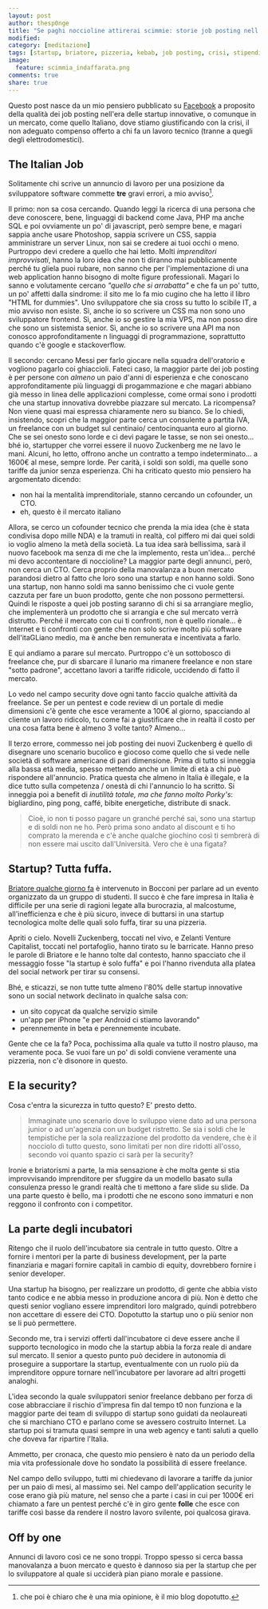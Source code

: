 ```yaml
---
layout: post
author: thesp0nge
title: "Se paghi noccioline attirerai scimmie: storie job posting nell'era delle startup"
modified:
category: [meditazione]
tags: [startup, briatore, pizzeria, kebab, job posting, crisi, stipendio, qualità]
image:
  feature: scimmia_indaffarata.png
comments: true
share: true
---
```


Questo post nasce da un mio pensiero pubblicato su
[Facebook](https://www.facebook.com/thesp0nge/posts/10203868721381810) a
proposito della qualità dei job posting nell'era delle startup innovative, o
comunque in un mercato, come quello Italiano, dove stiamo giustificando con la
crisi, il non adeguato compenso offerto a chi fa un lavoro tecnico (tranne a
quegli degli elettrodomestici).

## The Italian Job

Solitamente chi scrive un annuncio di lavoro per una posizione da sviluppatore
software commette **tre** gravi errori, a mio avviso[^1].

Il primo: non sa cosa cercando. Quando leggi la ricerca di una persona che deve
conoscere, bene, linguaggi di backend come Java, PHP ma anche SQL e poi
ovviamente un po' di javascript, però sempre bene, e magari sappia anche usare
Photoshop, sappia scrivere un CSS, sappia amministrare un server Linux, non sai
se credere ai tuoi occhi o meno.
Purtroppo devi credere a quello che hai letto. Molti _imprenditori
improvvisati_, hanno la loro idea che non ti diranno mai pubblicamente perché
tu gliela puoi rubare, non sanno che per l'implementazione di una web
application hanno bisogno di molte figure professionali. Magari lo sanno e
volutamente cercano _"quello che si arrabatta"_ e che fa un po' tutto, un po'
affetti dalla sindrome: il sito me lo fa mio cugino che ha letto il libro "HTML
for dummies".
Uno sviluppatore che sia cross su tutto lo scibile IT, a mio avviso non esiste.
Sì, anche io so scrivere un CSS ma non sono uno sviluppatore frontend. Sì,
anche io so gestire la mia VPS, ma non posso dire che sono un sistemista
senior. Sì, anche io so scrivere una API ma non conosco approfonditamente n
linguaggi di programmazione, soprattutto quando c'è google e stackoverflow.

Il secondo: cercano Messi per farlo giocare nella squadra dell'oratorio e
vogliono pagarlo coi ghiaccioli.
Fateci caso, la maggior parte dei job posting è per persone con _almeno_ un
paio d'anni di esperienza e che conoscano approfonditamente più linguaggi di
progammazione e che magari abbiano già messo in linea delle applicazioni
complesse, come ormai sono i prodotti che una startup innovativa dovrebbe
piazzare sul mercato.
La ricompensa? Non viene quasi mai espressa chiaramente nero su bianco. Se lo
chiedi, insistendo, scopri che la maggior parte cerca un consulente a partita
IVA, un freelance con un budget sul centinaio/ centocinquanta euro al giorno.
Che se sei onesto sono lorde e ci devi pagare le tasse, se non sei onesto...
bhé io, startupper che vorrei essere il nuovo Zuckenberg me ne lavo le mani.
Alcuni, ho letto, offrono anche un contratto a tempo indeterminato... a 1600€
al mese, sempre lorde.
Per carità, i soldi son soldi, ma quelle sono tariffe da junior senza
esperienza.
Chi ha criticato questo mio pensiero ha argomentato dicendo:

* non hai la mentalità imprenditoriale, stanno cercando un cofounder, un CTO.
* eh, questo è il mercato italiano

Allora, se cerco un cofounder tecnico che prenda la mia idea (che è stata
condivisa dopo mille NDA) e la tramuti in realtà, col piffero mi dai quei soldi
io voglio almeno la metà della società. La tua idea sarà bellissima, sarà il
nuovo facebook ma senza di me che la implemento, resta un'idea... perché mi
devo accontentare di noccioline?
La maggior parte degli annunci, però, non cerca un CTO. Cerca proprio della
manovalanza a buon mercato parandosi dietro al fatto che loro sono una startup
e non hanno soldi. Sono una startup, non hanno soldi ma sanno benissimo che ci
vuole gente cazzuta per fare un buon prodotto, gente che non possono
permettersi. Quindi le risposte a quei job posting saranno di chi si sa
arrangiare meglio, che implementerà un prodotto che si arrangia e che sul
mercato verrà distrutto. Perché il mercato con cui ti confronti, non è quello
rionale... è Internet e ti confronti con gente che non solo scrive molto più
software dell'itaGLiano medio, ma è anche ben remunerata e incentivata a farlo.

E qui andiamo a parare sul mercato. Purtroppo c'è un sottobosco di freelance
che, pur di sbarcare il lunario ma rimanere freelance e non stare "sotto
padrone", accettano lavori a tariffe ridicole, uccidendo di fatto il mercato.

Lo vedo nel campo security dove ogni tanto faccio qualche attività da
freelance. Se per un pentest e code review di un portale di medie dimensioni
c'è gente che esce veramente a 100€ al giorno, spacciando al cliente un lavoro
ridicolo, tu come fai a giustificare che in realtà il costo per una cosa fatta
bene è almeno 3 volte tanto? Almeno...

Il terzo errore, commesso nei job posting dei nuovi Zuckenberg è quello di
disegnare uno scenario bucolico e giocoso come quello che si vede nelle società
di software americane di pari dimensione. Prima di tutto si inneggia alla bassa
età media, spesso mettendo anche un limite di età a chi può rispondere
all'annuncio. Pratica questa che almeno in Italia è illegale, e la dice tutto
sulla competenza / onestà di chi l'annuncio lo ha scritto. Si inneggia poi a
benefit di _inutilità totale, ma che fanno molto Porky's_: bigliardino, ping
pong, caffé, bibite energetiche, distribute di snack.

> Cioè, io non ti posso pagare un granché perché sai, sono una startup e di
> soldi non ne ho. Però prima sono andato al discount e ti ho comprato la
> merenda e c'è anche qualche giochino così ti sembrerà di non essere mai
> uscito dall'Università. Vero che è una figata?

## Startup? Tutta fuffa.

[Briatore qualche giorno
fa](https://it.notizie.yahoo.com/blog/gossip-di-palazzo/flavio-briatore-alla-bocconi-camerieri-cinquemila-euro-di-mancia-091014946.html)
è intervenuto in Bocconi per parlare ad un evento organizzato da un gruppo di
studenti. Il succo è che fare impresa in Italia è difficile per una serie di
ragioni legate alla burocrazia, al malcostume, all'inefficienza e che è più
sicuro, invece di buttarsi in una startup tecnologica molte delle quali solo
fuffa, tirar su una pizzeria.

Apriti o cielo. Novelli Zuckenberg, toccati nel vivo, e Zelanti Venture
Capitalist, toccati nel portafoglio, hanno tirato su le barricate. Hanno preso
le parole di Briatore e le hanno tolte dal contesto, hanno spacciato che il
messaggio fosse "la startup è solo fuffa" e poi l'hanno rivenduta alla platea
del social network per tirar su consensi.

Bhé, e sticazzi, se non tutte tutte almeno l'80% delle startup innovative sono
un social network declinato in qualche salsa con:

* un sito copycat da qualche servizio simile
* un'app per iPhone "e per Android ci stiamo lavorando"
* perennemente in beta e perennemente incubate.

Gente che ce la fa? Poca, pochissima alla quale va tutto il nostro plauso, ma
veramente poca. Se vuoi fare un po' di soldi conviene veramente una pizzeria,
non c'è disonore in questo.

## E la security?

Cosa c'entra la sicurezza in tutto questo? E' presto detto.

> Immaginate uno scenario dove lo sviluppo viene dato ad una persona junior o
> ad un'agenzia con un budget ristretto. Se sia i soldi che le tempistiche per
> la sola realizzazione del prodotto da vendere, che è il nocciolo di tutto
> questo, sono limitati per non dire ridotti all'osso, secondo voi quanto
> spazio ci sarà per la security?

Ironie e briatorismi a parte, la mia sensazione è che molta gente si stia
improvvisando imprenditore per sfuggire da un modello basato sulla consulenza
presso le grandi realtà che ti mettono a fare slide su slide. Da una parte
questo è bello, ma i prodotti che ne escono sono immaturi e non reggono il
confronto con i competitor.

## La parte degli incubatori

Ritengo che il ruolo dell'incubatore sia centrale in tutto questo. Oltre a
fornire i mentori per la parte di business development, per la parte
finanziaria e magari fornire capitali in cambio di equity, dovrebbero fornire i
senior developer.

Una startup ha bisogno, per realizzare un prodotto, di gente che abbia visto
tanto codice e ne abbia messo in produzione ancora di più. Non è detto che
questi senior vogliano essere imprenditori loro malgrado, quindi potrebbero non
accettare di essere dei CTO. Dopotutto la startup uno o più senior non se li
può permettere.

Secondo me, tra i servizi offerti dall'incubatore ci deve essere anche il
supporto tecnologico in modo che la startup abbia la forza reale di andare sul
mercato. Il senior a questo punto può decidere in autonomia di proseguire a
supportare la startup, eventualmente con un ruolo più da imprenditore oppure
tornare nell'incubatore per lavorare ad altri progetti analoghi.

L'idea secondo la quale sviluppatori senior freelance debbano per forza di cose
abbracciare il rischio d'impresa fin dal tempo t0 non funziona e la maggior
parte dei team di sviluppo di startup sono guidati da neolaureati che si
marchiano CTO e parlano come se avessero costruito Internet. La startup poi si
tramuta quasi sempre in una web agency e tanti saluti a quello che doveva far
ripartire l'Italia.

Ammetto, per cronaca, che questo mio pensiero è nato da un periodo della mia
vita professionale dove ho sondato la possibilità di essere freelance.

Nel campo dello sviluppo, tutti mi chiedevano di lavorare a tariffe da junior
per un paio di mesi, al massimo sei. Nel campo dell'application security le
cose erano già più mature, nel senso che a parte i casi in cui per 1000€ eri
chiamato a fare un pentest perché c'è in giro gente **folle** che esce con
tariffe così basse da rendere il nostro lavoro svilente, poi qualcosa girava.

## Off by one

Annunci di lavoro così ce ne sono troppi. Troppo spesso si cerca bassa
manovalanza a buon mercato e questo è dannoso sia per la startup che per lo
sviluppatore al quale si ucciderà pian piano morale e passione.

[^1]: che poi è chiaro che è una mia opinione, è il mio blog dopotutto.
